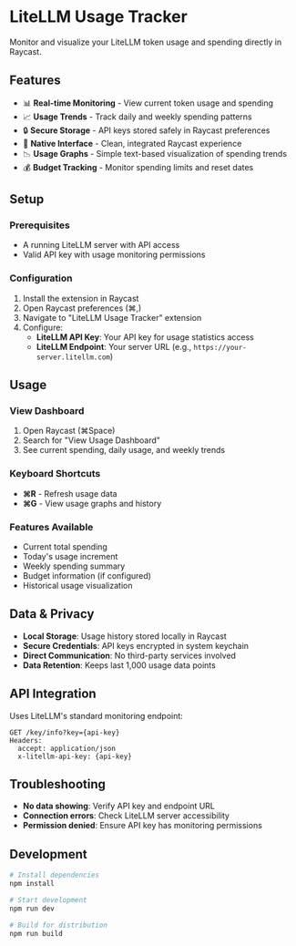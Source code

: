 # LiteLLM Usage Tracker

Monitor and visualize your LiteLLM token usage and spending directly in Raycast.

## Features

- 📊 **Real-time Monitoring** - View current token usage and spending
- 📈 **Usage Trends** - Track daily and weekly spending patterns
- 🔒 **Secure Storage** - API keys stored safely in Raycast preferences
- 📱 **Native Interface** - Clean, integrated Raycast experience
- 📉 **Usage Graphs** - Simple text-based visualization of spending trends
- 💰 **Budget Tracking** - Monitor spending limits and reset dates

## Setup

### Prerequisites
- A running LiteLLM server with API access
- Valid API key with usage monitoring permissions

### Configuration
1. Install the extension in Raycast
2. Open Raycast preferences (⌘,)
3. Navigate to "LiteLLM Usage Tracker" extension
4. Configure:
   - **LiteLLM API Key**: Your API key for usage statistics access
   - **LiteLLM Endpoint**: Your server URL (e.g., `https://your-server.litellm.com`)

## Usage

### View Dashboard
1. Open Raycast (⌘Space)
2. Search for "View Usage Dashboard"
3. See current spending, daily usage, and weekly trends

### Keyboard Shortcuts
- **⌘R** - Refresh usage data
- **⌘G** - View usage graphs and history

### Features Available
- Current total spending
- Today's usage increment
- Weekly spending summary
- Budget information (if configured)
- Historical usage visualization

## Data & Privacy

- **Local Storage**: Usage history stored locally in Raycast
- **Secure Credentials**: API keys encrypted in system keychain
- **Direct Communication**: No third-party services involved
- **Data Retention**: Keeps last 1,000 usage data points

## API Integration

Uses LiteLLM's standard monitoring endpoint:
```http
GET /key/info?key={api-key}
Headers:
  accept: application/json
  x-litellm-api-key: {api-key}
```

## Troubleshooting

- **No data showing**: Verify API key and endpoint URL
- **Connection errors**: Check LiteLLM server accessibility
- **Permission denied**: Ensure API key has monitoring permissions

## Development

```bash
# Install dependencies
npm install

# Start development
npm run dev

# Build for distribution
npm run build
```